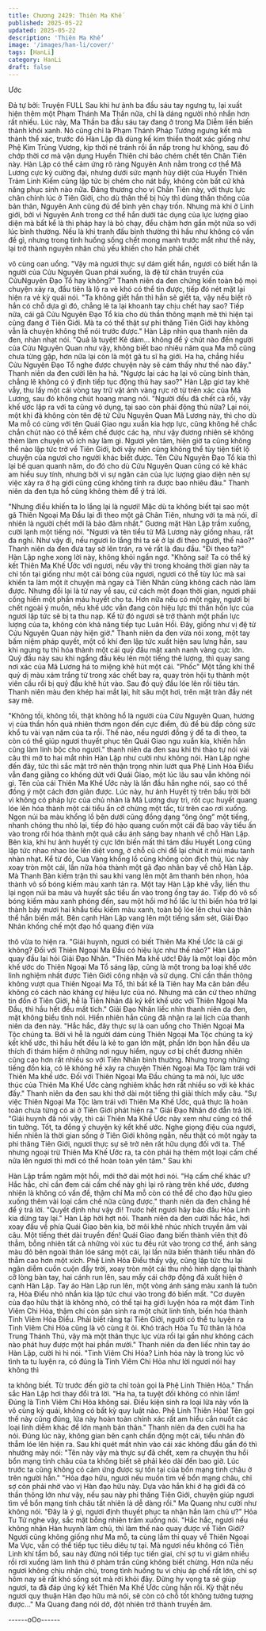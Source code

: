 ```yaml
---
title: Chương 2429: Thiên Ma Khế
published: 2025-05-22
updated: 2025-05-22
description: 'Thiên Ma Khế'
image: '/images/han-li/cover/'
tags: [HanLi]
category: HanLi
draft: false
---
```


Ước

Đả tự bởi: Truyện FULL
Sau khi hư ảnh ba đầu sáu tay ngưng tụ, lại xuất hiện thêm một
Phạm Thánh Ma Thần nữa, chỉ là dáng người nhỏ nhắn hơn rất
nhiều.
Lúc này, Ma Thần ba đầu sáu tay đang ở trong Ma Diễm liền biến
thành khói xanh.
Nó cũng chỉ là Phạm Thánh Pháp Tướng ngưng kết mà thành thể
xác, trước đó Hàn Lập đã dùng kế kim thiền thoát xác giống như
Phệ Kim Trùng Vương, kịp thời né tránh rồi ẩn nấp trong hư
không, sau đó chớp thời cơ mà vận dụng Huyền Thiên chi bảo
chém chết tên Chân Tiên này.
Hàn Lập có thể cảm ứng rõ ràng Nguyên Anh nằm trong cơ thể
Mã Lương cực kỳ cường đại, nhưng dưới sức mạnh hủy diệt của
Huyền Thiên Trảm Linh Kiếm cũng lập tức bị chém cho nát bấy,
không còn bất cứ khả năng phục sinh nào nữa.
Đáng thương cho vị Chân Tiên này, với thực lực chân chính lúc ở
Tiên Giới, cho dù thân thể bị hủy thì dùng thần thông của bản
thân, Nguyên Anh cũng đủ để bình yên chạy trốn.
Nhưng mà khi ở Linh giới, bởi vì Nguyên Anh trong cơ thể hắn
dưới tác dụng của lực lượng giao diện mà bất kể là thi pháp hay
là bỏ chạy, đều chậm hơn gần một nửa so với lúc bình thường.
Nếu là khi tranh đấu bình thường thì hầu như không có vấn đề gì,
nhưng trong tình huống sống chết mong manh trước mắt như thế
này, lại trở thành nguyên nhân chủ yếu khiến cho hắn phải chết

vô cùng oan uổng.
"Vậy mà ngươi thực sự dám giết hắn, ngươi có biết hắn là người
của Cửu Nguyên Quan phái xuống, là đệ tử chân truyền của
CửuNguyên Đạo Tổ hay không?" Thanh niên da đen chứng kiến
toàn bộ mọi chuyện xảy ra, đầu tiên là lộ ra vẻ khó có thể tin
được, tiếp đó nét mặt lại hiện ra vẻ kỳ quái nói.
"Ta không giết hắn thì hắn sẽ giết ta, vậy nếu biết rõ hắn có chỗ
dựa gì đó, chẳng lẽ ta lại khoanh tay chịu chết hay sao? Tiếp nữa,
cái gã Cửu Nguyên Đạo Tổ kia cho dù thần thông mạnh mẽ thì
hiện tại cũng đang ở Tiên Giới. Mà ta có thể thật sự phi thăng
Tiên Giới hay không vẫn là chuyện không thể nói trước được."
Hàn Lập nhìn qua thanh niên da đen, nhàn nhạt nói.
"Quả là tuyệt! Kẻ dám... không để ý chút nào đến người của Cửu
Nguyên Quan như vậy, không biết bao nhiêu năm qua Ma mỗ
cũng chưa từng gặp, hơn nữa lại còn là một gã tu sĩ hạ giới. Ha
ha, chẳng hiểu Cửu Nguyên Đạo Tổ nghe được chuyện này sẽ
cảm thấy như thế nào đây." Thanh niên da đen cười lên ha hả.
"Ngược lại các hạ lại vô cùng bình thản, chẳng lẽ không có ý định
tiếp tục động thủ hay sao?" Hàn Lập giơ tay khẽ vẫy, thu lấy một
cái vòng tay trữ vật ánh vàng rực rỡ từ trên xác của Mã Lương,
sau đó không chút hoang mang nói.
"Người đều đã chết cả rồi, vậy khế ước lập ra với ta cũng vô
dụng, tại sao còn phải động thủ nữa? Lại nói, một khi đã không
còn tên đệ tử Cửu Nguyên Quan Mã Lương này, thì cho dù Ma
mỗ có cùng với tên Quái Giao ngu xuẩn kia hợp lực, cũng không
hề chắc chắn chút nào có thể kềm chế được các hạ, như vậy
đương nhiên sẽ không thèm làm chuyện vô ích này làm gì. Ngươi
yên tâm, hiện giờ ta cũng không thể nào lập tức trở về Tiên Giới,
bởi vậy nên cũng không thể tùy tiện tiết lộ chuyện của ngươi cho
người khác biết được. Tên Cửu Nguyên Đạo Tổ kia thì lại bế
quan quanh năm, do đó cho dù Cửu Nguyên Quan cũng có kẻ
khác am hiểu suy tính, nhưng bởi vì sự ngăn cản của lực lượng
giao diện nên sự việc xảy ra ở hạ giới cũng cũng không tính ra
được bao nhiêu đâu." Thanh niên da đen tựa hồ cũng không thèm
để ý trả lời.

"Nhưng điều khiến ta lo lắng lại là ngươi! Mặc dù ta không biết tại
sao một gã Thiên Ngoại Ma Đầu lại đi theo một gã Chân Tiên,
nhưng với ta mà nói, dĩ nhiên là người chết mới là bảo đảm nhất."
Gương mặt Hàn Lập trầm xuống, cười lạnh một tiếng nói.
"Ngươi và tên tiểu tử Mã Lương này giống nhau, rất đa nghi. Như
vậy đi, nếu ngươi lo lắng thì ta sẽ ở lại đi theo ngươi, thế nào?"
Thanh niên da đen đưa tay sờ lên trán, ra vẻ rất là đau đầu.
"Đi theo ta?" Hàn Lập nghe xong lời này, không khỏi ngẩn ngơ.
"Không sai! Ta có thể ký kết Thiên Ma Khế Ước với ngươi, nếu
vậy thì trong khoảng thời gian này ta chỉ tồn tại giống như một cái
bóng của ngươi, ngươi có thể tùy lúc mà sai khiến ta làm một ít
chuyện mà ngay cả Tiên Nhân cũng không cách nào làm được.
Nhưng đổi lại là từ nay về sau, cứ cách một đoạn thời gian, ngươi
phải cống hiến một phần máu huyết cho ta. Hơn nữa nếu có một
ngày, ngươi bị chết ngoài ý muốn, nếu khế ước vẫn đang còn
hiệu lực thì thần hồn lực của ngươi lập tức sẽ bị ta thu nạp. Kể từ
đó ngươi sẽ trở thành một phần lực lượng của ta, không còn khả
năng tiếp tục Luân Hồi. Đây, giống như vị đệ tử Cửu Nguyên
Quan này hiện giờ."
Thanh niên da đen vừa nói xong, một tay bấm niệm pháp quyết,
một cổ khí đen lập tức xuất hiện sau lưng hắn, sau khi ngưng tụ
thì hóa thành một cái quỷ đầu mặt xanh nanh vàng cực lớn.
Quỷ đầu này sau khi ngẩng đầu kêu lên một tiếng thê lương, thì
quay sang nơi xác của Mã Lương há to miệng khẽ hút một cái.
"Phốc"
Một tầng khí thể quỷ dị màu xám trắng từ trong xác chết bay ra,
quay tròn hội tụ thành một viên cầu rồi bị quỷ đầu khẽ hút vào.
Sau đó quỷ đầu lóe lên rồi tiêu tán.
Thanh niên màu đen khép hai mắt lại, hít sâu một hơi, trên mặt
tràn đầy nét say mê.

"Không tồi, không tồi, thật không hổ là người của Cửu Nguyên
Quan, hương vị của thần hồn quả nhiên thơm ngon đến cực
điểm, đủ để bù đắp công sức khổ tu vài vạn năm của ta rồi. Thế
nào, nếu ngươi đồng ý để ta đi theo, ta còn có thể giúp ngươi
thuyết phục tên Quái Giao ngu xuẩn kia, khiến hắn cũng làm linh
bộc cho ngươi." thanh niên da đen sau khi thì thào tự nói vài câu
thì mở to hai mắt nhìn Hàn Lập như cười như không nói.
Hàn Lập nghe đến đây, tức thì sắc mặt trở nên thận trọng nhìn
lướt qua Phệ Linh Hỏa Điểu vẫn đang giằng co không dứt với
Quái Giao, một lúc lâu sau vẫn không nói gì.
Tên của cái Thiên Ma Khế Ước này là lần đầu hắn nghe nói, sao
có thể đồng ý một cách đơn giản được.
Lúc này, hư ảnh Huyết tỷ trên bầu trời bởi vì không có pháp lực
của chủ nhân là Mã Lương duy trì, rốt cục huyết quang lóe lên
hóa thành một cái tiểu ấn cỡ chừng một tấc, từ trên cao rơi
xuống.
Ngọn núi ba màu khổng lồ bên dưới cũng đồng dạng “ông ông”
một tiếng, nhanh chóng thu nhỏ lại, tiếp đó hào quang cuốn một
cái đã bao vây tiểu ấn vào trong rồi hóa thành một quả cầu ánh
sáng bay nhanh về chỗ Hàn Lập.
Bên kia, khi hư ảnh huyết tỷ cực lớn biến mất thì tám đầu Huyết
Long cũng lập tức nhao nhao lóe lên diệt vong, ở chỗ cũ chỉ để lại
chút ít mùi máu tanh nhàn nhạt.
Kể từ đó, Cua Vàng khổng lồ cũng không còn địch thủ, lúc này
xoay tròn một cái, lần nữa hóa thành một gã đạo nhân bay về chỗ
Hàn Lập. Mà Thanh Bàn kiếm trận thì sau khi vang lên một âm
thanh bén nhọn, hóa thành vô số bóng kiếm màu xanh tản ra.
Một tay Hàn Lập khẽ vẫy, liền thu lại ngọn núi ba màu và huyết
sắc tiểu ấn vào trong ống tay áo. Tiếp đó vô số bóng kiếm màu
xanh phóng đến, sau một hồi mơ hồ lắc lư thì biến hóa trở lại
thành bảy mươi hai khẩu tiểu kiếm màu xanh, toàn bộ lóe lên chui
vào thân thể hắn biến mất. Bên cạnh Hàn Lập vang lên một tiếng
sấm sét, Giải Đạo Nhân khống chế một đạo hồ quang điện vừa

thô vừa to hiện ra.
"Giải huynh, ngươi có biết Thiên Ma Khế Ước là cái gì không?
Đối với Thiên Ngoại Ma Đầu có hiệu lực như thế nào?" Hàn Lập
quay đầu lại hỏi Giải Đạo Nhân.
"Thiên Ma khế ước! Đây là một loại độc môn khế ước do Thiên
Ngoại Ma Tổ sáng lập, cũng là một trong ba loại khế ước linh
nghiệm nhất được Tiên Giới công nhận và sử dụng. Chỉ cần thần
thông không vượt qua Thiên Ngoại Ma Tổ, thì bất kể là Tiên hay
Ma căn bản đều không có cách nào kháng cự hiệu lực của nó.
Nhưng mà căn cứ theo những tin đồn ở Tiên Giới, hễ là Tiên
Nhân đã ký kết khế ước với Thiên Ngoại Ma Đầu, thì hầu hết đều
mất tích." Giải Đạo Nhân liếc nhìn thanh niên da đen, mặt không
biểu tình nói. Hiển nhiên hắn cũng đã nhận ra lai lịch của thanh
niên da đen này.
"Hắc hắc, đây thực sự là oan uổng cho Thiên Ngoại Ma Tộc
chúng ta. Bởi vì hễ là người dám cùng Thiên Ngoại Ma Tộc chúng
ta ký kết khế ước, thì hầu hết đều là kẻ to gan lớn mật, phần lớn
bọn hắn đều ưa thích đi thám hiểm ở những nơi nguy hiểm, nguy
cơ bị chết đương nhiên cũng cao hơn rất nhiều so với Tiên Nhân
bình thường. Nhưng trong những tiếng đồn kia, có lẽ không hề
xảy ra chuyện Thiên Ngoại Ma Tộc làm trái với Thiên Ma khế
ước. Đối với Thiên Ngoại Ma Đầu chúng ta mà nói, lực ước thúc
của Thiên Ma Khế Ước càng nghiêm khắc hơn rất nhiều so với kẻ
khác đấy." Thanh niên da đen sau khi thở dài một tiếng thì giải
thích mấy câu.
"Sự việc Thiên Ngoại Ma Tộc làm trái với Thiên Ma Khế Ước, quả
thực là hoàn toàn chưa từng có ai ở Tiên Giới phát hiện ra." Giải
Đạo Nhân đờ đẫn trả lời.
"Giải huynh đã nói vậy, thì cái Thiên Ma Khế Ước này xem như
cũng có thể tin tưởng. Tốt, ta đồng ý chuyện ký kết khế ước.
Nghe giọng điệu của ngươi, hiển nhiên là thời gian sống ở Tiên
Giới không ngắn, nếu thật có một ngày ta phi thăng Tiên Giới,
ngươi thực sự sẽ trở nên rất hữu dụng đối với ta. Thế nhưng
ngoại trừ Thiên Ma Khế Ước ra, ta còn phải hạ thêm một loại cấm
chế nữa lên ngươi thì mới có thể hoàn toàn yên tâm." Sau khi

Hàn Lập trầm ngâm một hồi, mới thở dài một hơi nói.
"Hạ cấm chế khác ư? Hắc hắc, chỉ cần đem cái cấm chế này ghi
lại rõ ràng trên khế ước, đương nhiên là không có vấn đề, thậm
chí Ma mỗ còn có thể để cho đạo hữu gieo xuống thêm vài loại
cấm chế nữa cũng được." thanh niên da đen chẳng hề để ý trả
lời.
"Quyết định như vậy đi! Trước hết ngươi hãy bảo đầu Hỏa Linh
kia dừng tay lại." Hàn Lập hời hợt nói.
Thanh niên da đen cười hắc hắc, hơi xoay đầu về phía Quái Giao
bên kia, bờ môi khẽ nhúc nhích truyền âm vài câu.
Một tiếng thét dài truyền đến!
Quái Giao đang biến thành viên thịt đỏ thẫm, bỗng nhiên tất cả
những vòi xúc tu đều rút vào trong cơ thể, ánh sáng màu đỏ bên
ngoài thân lóe sáng một cái, lại lần nữa biến thành tiểu nhân đỏ
thẫm cao hơn một xích.
Phệ Linh Hỏa Điểu thấy vậy, cũng lập tức thu lại ngân diễm cuồn
cuộn đầy trời, xoay tròn một cái thu nhỏ hình dạng lại thành cỡ
lòng bàn tay, hai cánh run lên, sau mấy cái chớp động đã xuất
hiện ở cạnh Hàn Lập.
Tay áo Hàn Lập run lên, một vòng ánh sáng màu xanh lá tuôn ra,
Hỏa Điểu nhỏ nhắn kia lập tức chui vào trong đó biến mất.
"Cơ duyên của đạo hữu thật là không nhỏ, có thể tại hạ giới luyện
hóa ra một đám Tinh Viêm Chi Hỏa, thậm chí còn sản sinh ra một
chút linh tính, biến hóa thành Tinh Viêm Hỏa Điểu. Phải biết rằng
tại Tiên Giới, người có thể tu luyện ra Tinh Viêm Chi Hỏa cũng là
vô cùng ít ỏi. Khó trách Hỏa Tu Tử thân là hỏa Trung Thánh Thú,
vậy mà một thân thực lực vừa rồi lại gần như không cách nào
phát huy được một hai phần mười." Thanh niên da đen liếc nhìn
tay áo Hàn Lập, cười hì hì nói.
"Tinh Viêm Chi Hỏa? Linh hỏa này là trong lúc vô tình ta tu luyện
ra, có đúng là Tinh Viêm Chi Hỏa như lời ngươi nói hay không thì

ta không biết. Từ trước đến giờ ta chỉ toàn gọi là Phệ Linh Thiên
Hỏa." Thần sắc Hàn Lập hơi thay đổi trả lời.
"Ha ha, ta tuyệt đối không có nhìn lầm! Đúng là Tinh Viêm Chi
Hỏa không sai. Điều kiện sinh ra loại lửa này vốn là vô cùng kỳ
quái, không có bất kỳ quy luật nào. Phệ Linh Thiên Hỏa! Tên gọi
thế này cũng đúng, lửa này hoàn toàn chính xác rất am hiểu cắn
nuốt các loại linh diễm khác để lớn mạnh bản thân." Thanh niên
da đen cười ha ha nói.
Đúng lúc này, không gian bên cạnh chấn động một cái, tiểu nhân
đỏ thẫm lóe lên hiện ra. Sau khi quét mắt nhìn vào cái xác không
đầu gần đó thì nhướng mày nói:
"Tên này vậy mà thực sự đã chết, xem ra chuyện thu hồi bổn
mạng tinh châu của ta không biết sẽ phải kéo dài đến bao giờ.
Lúc trước ta cũng không có cảm ứng được sự tồn tại của bổn
mạng tinh châu ở trên người hắn."
"Hỏa đạo hữu, ngươi nếu muốn tìm về bổn mạng châu, chỉ sợ
còn phải nhờ vào vị Hàn đạo hữu này. Dựa vào hắn khi ở hạ giới
đã có thần thông lớn như vậy, nếu sau này phi thăng Tiên Giới,
chuyện giúp ngươi tìm về bổn mạng tinh châu tất nhiên là dễ
dàng rồi." Ma Quang như cười như không nói.
"Đây là ý gì, ngươi định thuyết phục ta nhận hắn làm chủ ư?" Hỏa
Tu Tử nghe vậy, sắc mặt bỗng nhiên trầm xuống nói.
"Hắc hắc, ngươi nếu không nhận Hàn huynh làm chủ, thì làm thế
nào quay được về Tiên Giới? Ngươi cũng không giống như Ma
mỗ, ta cùng lắm thì quay về Thiên Ngoại Ma Vực, vẫn có thể tiếp
tục tiêu diêu tự tại. Mà ngươi nếu không có Tiên Linh khí tẩm bổ,
sau này đừng nói tiếp tục tiến giai, chỉ sợ tu vi giảm nhiều rồi rơi
xuống làm linh thú ở phàm trần cũng không biết chừng. Hơn nữa
nếu ngươi không chịu nhận chủ, trong tình huống tu vi chịu áp
chế rất lớn, chỉ sợ hôm nay sẽ rất khó sống sót mà rời khỏi đây.
Đừng hy vọng ta sẽ giúp ngươi, ta đã đáp ứng ký kết Thiên Ma
Khế Ước cùng hắn rồi. Kỳ thật nếu ngươi quy thuận Hàn đạo hữu
mà nói, sẽ còn có chỗ tốt không tưởng tượng được..." Ma Quang
đang nói dở, đột nhiên trở thành truyền âm.

------oOo------
